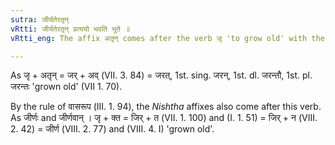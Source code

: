 ```yaml
---
sutra: जीर्यतेरतृन्
vRtti: जीर्यतेरतृन् प्रत्ययो भवति भूते ॥
vRtti_eng: The affix अतृन् comes after the verb जृ 'to grow old' with the sense of past time.

---
```

As जृ + अतृन् = जर् + अव् (VII. 3. 84) = जरत्, 1st. sing. जरन्, 1st. dl. जरन्तौ, 1st. pl. जरन्तः 'grown old' (VII 1. 70).

By the rule of वासरूप (III. 1. 94), the _Nishtha_ affixes also come after this verb. As जीर्णः and जीर्णवान् । जृ + क्त = जिर् + त (VII. 1. 100) and (I. 1. 51) = जिर् + न (VIII. 2. 42) = जीर्ण (VIII. 2. 77) and (VIII. 4. I) 'grown old'.